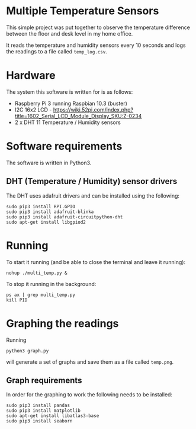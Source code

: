 # Multiple Temperature Sensors

This simple project was put together to observe the temperature difference between the floor and desk level in my home office.

It reads the temperature and humidity sensors every 10 seconds and logs the readings to a file called `temp_log.csv`.

# Hardware

The system this software is written for is as follows:

* Raspberry Pi 3 running Raspbian 10.3 (buster)
* I2C 16x2 LCD - https://wiki.52pi.com/index.php?title=1602_Serial_LCD_Module_Display_SKU:Z-0234
* 2 x DHT 11 Temperature / Humidity sensors

# Software requirements

The software is written in Python3.

## DHT (Temperature / Humidity) sensor drivers

The DHT uses adafruit drivers and can be installed using the following:

```
sudo pip3 install RPI.GPIO
sudo pip3 install adafruit-blinka
sudo pip3 install adafruit-circuitpython-dht
sudo apt-get install libgpiod2
```

# Running 

To start it running (and be able to close the terminal and leave it running):

```
nohup ./multi_temp.py &
```

To stop it running in the background:

```
ps ax | grep multi_temp.py
kill PID
```

# Graphing the readings


Running

```
python3 graph.py
```

will generate a set of graphs and save them as a file called `temp.png`.

## Graph requirements

In order for the graphing to work the following needs to be installed:

```
sudo pip3 install pandas
sudo pip3 install matplotlib
sudo apt-get install libatlas3-base
sudo pip3 install seaborn
```
